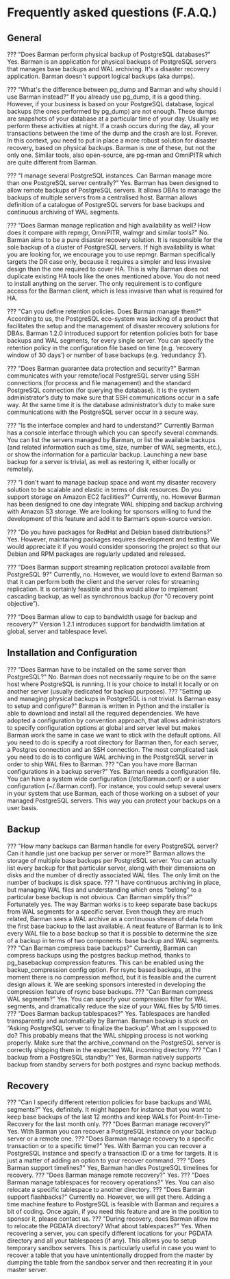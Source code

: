 # Frequently asked questions (F.A.Q.)

## General

??? "Does Barman perform physical backup of PostgreSQL databases?"
    Yes. Barman is an application for physical backups of PostgreSQL servers that manages base backups and WAL archiving. It's a disaster recovery application. Barman doesn't support logical backups (aka dumps).

??? "What's the difference between pg_dump and Barman and why should I use Barman instead?"
    If you already use pg_dump, it is a good thing. However, if your business is based on your PostgreSQL database, logical backups (the ones performed by pg_dump) are not enough. These dumps are snapshots of your database at a particular time of your day. Usually we perform these activities at night. If a crash occurs during the day, all your transactions between the time of the dump and the crash are lost. Forever. In this context, you need to put in place a more robust solution for disaster recovery, based on physical backups. Barman is one of these, but not the only one. Similar tools, also open-source, are pg-rman and OmniPITR which are quite different from Barman.

??? "I manage several PostgreSQL instances. Can Barman manage more than one PostgreSQL server centrally?"
    Yes. Barman has been designed to allow remote backups of PostgreSQL servers. It allows DBAs to manage the backups of multiple servers from a centralised host. Barman allows definition of a catalogue of PostgreSQL servers for base backups and continuous archiving of WAL segments.

??? "Does Barman manage replication and high availability as well? How does it compare with repmgr, OmniPITR, walmgr and similar tools?"
    No. Barman aims to be a pure disaster recovery solution. It is responsible for the sole backup of a cluster of PostgreSQL servers. If high availability is what you are looking for, we encourage you to use repmgr. Barman specifically targets the DR case only, because it requires a simpler and less invasive design than the one required to cover HA. This is why Barman does not duplicate existing HA tools like the ones mentioned above. You do not need to install anything on the server. The only requirement is to configure access for the Barman client, which is less invasive than what is required for HA.

??? "Can you define retention policies. Does Barman manage them?"
    According to us, the PostgreSQL eco-system was lacking of a product that facilitates the setup and the management of disaster recovery solutions for DBAs. Barman 1.2.0 introduced support for retention policies both for base backups and WAL segments, for every single server. You can specify the retention policy in the configuration file based on time (e.g. ‘recovery window of 30 days’) or number of base backups (e.g. ‘redundancy 3’).

??? "Does Barman guarantee data protection and security?"
    Barman communicates with your remote/local PostgreSQL server using SSH connections (for process and file management) and the standard PostgreSQL connection (for querying the database). It is the system administrator’s duty to make sure that SSH communications occur in a safe way. At the same time it is the database administrator’s duty to make sure communications with the PostgreSQL server occur in a secure way.

??? "Is the interface complex and hard to understand?"
    Currently Barman has a console interface through which you can specify several commands. You can list the servers managed by Barman, or list the available backups (and related information such as time, size, number of WAL segments, etc.), or show the information for a particular backup. Launching a new base backup for a server is trivial, as well as restoring it, either locally or remotely.

??? "I don't want to manage backup space and want my disaster recovery solution to be scalable and elastic in terms of disk resources. Do you support storage on Amazon EC2 facilities?"
    Currently, no. However Barman has been designed to one day integrate WAL shipping and backup archiving with Amazon S3 storage. We are looking for sponsors willing to fund the development of this feature and add it to Barman‘s open-source version.

??? "Do you have packages for RedHat and Debian based distributions?"
    Yes. However, maintaining packages requires development and testing. We would appreciate it if you would consider sponsoring the project so that our Debian and RPM packages are regularly updated and released.

??? "Does Barman support streaming replication protocol available from PostgreSQL 9?"
    Currently, no. However, we would love to extend Barman so that it can perform both the client and the server roles for streaming replication. It is certainly feasible and this would allow to implement cascading backup, as well as synchronous backup (for “0 recovery point objective”).

??? "Does Barman allow to cap to bandwidth usage for backup and recovery?"
    Version 1.2.1 introduces support for bandwidth limitation at global, server and tablespace level.

## Installation and Configuration

??? "Does Barman have to be installed on the same server than PostgreSQL?"
    No. Barman does not necessarily require to be on the same host where PostgreSQL is running. It is your choice to install it locally or on another server (usually dedicated for backup purposes).
??? "Setting up and managing physical backups in PostgreSQL is not trivial. Is Barman easy to setup and configure?"
    Barman is written in Python and the installer is able to download and install all the required dependencies. We have adopted a configuration by convention approach, that allows administrators to specify configuration options at global and server level but makes Barman work the same in case we want to stick with the default options. All you need to do is specify a root directory for Barman then, for each server, a Postgres connection and an SSH connection. The most complicated task you need to do is to configure WAL archiving in the PostgreSQL server in order to ship WAL files to Barman.
??? "Can you have more Barman configurations in a backup server?"
    Yes. Barman needs a configuration file. You can have a system wide configuration (/etc/Barman.conf) or a user configuration (~/.Barman.conf). For instance, you could setup several users in your system that use Barman, each of those working on a subset of your managed PostgreSQL servers. This way you can protect your backups on a user basis.
## Backup

??? "How many backups can Barman handle for every PostgreSQL server? Can it handle just one backup per server or more?"
Barman allows the storage of multiple base backups per PostgreSQL server. You can actually list every backup for that particular server, along with their dimensions on disks and the number of directly associated WAL files. The only limit on the number of backups is disk space.
??? "I have continuous archiving in place, but managing WAL files and understanding which ones “belong” to a particular base backup is not obvious. Can Barman simplify this?"
Fortunately yes. The way Barman works is to keep separate base backups from WAL segments for a specific server. Even though they are much related, Barman sees a WAL archive as a continuous stream of data from the first base backup to the last available. A neat feature of Barman is to link every WAL file to a base backup so that it is possible to determine the size of a backup in terms of two components: base backup and WAL segments.
??? "Can Barman compress base backups?"
Currently, Barman can compress backups using the postgres backup method, thanks to pg_basebackup compression features. This can be enabled using the backup_compression config option. For rsync based backups, at the moment there is no compression method, but it is feasible and the current design allows it. We are seeking sponsors interested in developing the compression feature of rsync base backups.
??? "Can Barman compress WAL segments?"
Yes. You can specify your compression filter for WAL segments, and dramatically reduce the size of your WAL files by 5/10 times.
??? "Does Barman backup tablespaces?"
Yes. Tablespaces are handled transparently and automatically by Barman.
Barman backup is stuck on “Asking PostgreSQL server to finalize the backup”. What am I supposed to do?
This probably means that the WAL shipping process is not working properly. Make sure that the archive_command on the PostgreSQL server is correctly shipping them in the expected WAL incoming directory.
??? "Can I backup from a PostgreSQL standby?"
Yes, Barman natively supports backup from standby servers for both postgres and rsync backup methods.

## Recovery

??? "Can I specify different retention policies for base backups and WAL segments?"
Yes, definitely. It might happen for instance that you want to keep base backups of the last 12 months and keep WALs for Point-In-Time-Recovery for the last month only.
??? "Does Barman manage recovery?"
Yes. With Barman you can recover a PostgreSQL instance on your backup server or a remote one.
??? "Does Barman manage recovery to a specific transaction or to a specific time?"
Yes. With Barman you can recover a PostgreSQL instance and specify a transaction ID or a time for targets. It is just a matter of adding an option to your recover command.
??? "Does Barman support timelines?"
Yes, Barman handles PostgreSQL timelines for recovery.
??? "Does Barman manage remote recovery?"
Yes.
??? "Does Barman manage tablespaces for recovery operations?"
Yes. You can also relocate a specific tablespace to another directory.
??? "Does Barman support flashbacks?"
Currently no. However, we will get there. Adding a time machine feature to PostgreSQL is feasible with Barman and requires a bit of coding. Once again, if you need this feature and are in the position to sponsor it, please contact us.
??? "During recovery, does Barman allow me to relocate the PGDATA directory? What about tablespaces?"
Yes. When recovering a server, you can specify different locations for your PGDATA directory and all your tablespaces (if any). This allows you to setup temporary sandbox servers. This is particularly useful in case you want to recover a table that you have unintentionally dropped from the master by dumping the table from the sandbox server and then recreating it in your master server.
